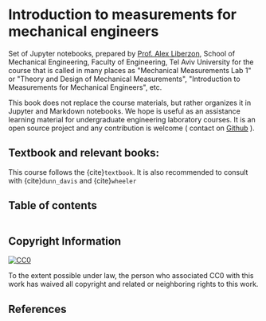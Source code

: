 # Introduction to measurements for mechanical engineers

Set of Jupyter notebooks, prepared by [Prof. Alex Liberzon](https://turbulencelab.sites.tau.ac.il), School of Mechanical Engineering, Faculty of Engineering, Tel Aviv University for the course that is called in many places as "Mechanical Measurements Lab 1" or "Theory and Design of Mechanical Measurements", "Introduction to Measurements for Mechanical Engineers", etc. 

<!-- This is a small sample book to give you a feel for how book content is
structured.
It shows off a few of the major file types, as well as some sample content.
It does not go in-depth into any particular topic - check out [the Jupyter Book documentation](https://jupyterbook.org) for more information.
 -->
 
This book does not replace the course materials, but rather organizes it in Jupyter and Markdown notebooks. We hope is useful as an assistance learning material for undergraduate engineering laboratory courses. It is an open source project and any contribution is welcome ( contact on [Github](https://github.com/alexlib) ).


## Textbook and relevant books: 
This course follows the {cite}`textbook`. It is also recommended to consult with {cite}`dunn_davis` and {cite}`wheeler`


## Table of contents
```{tableofcontents}
```

## Copyright Information

<a rel="license" href="http://creativecommons.org/publicdomain/zero/1.0/">
<img src="http://i.creativecommons.org/p/zero/1.0/88x31.png" style="border-style: none;" alt="CC0" /> </a>

To the extent possible under law, <span rel="dct:publisher" resource="[_:publisher]">the person who associated CC0</span> with this work has waived all copyright and related or neighboring rights to this work.


## References
```{bibliography}
```
